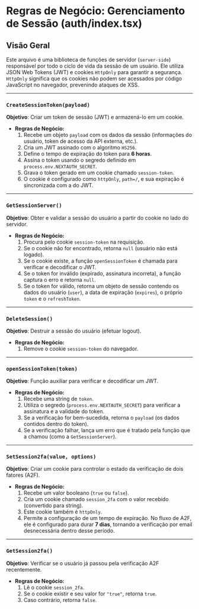 # Regras de Negócio: Gerenciamento de Sessão (auth/index.tsx)

## Visão Geral

Este arquivo é uma biblioteca de funções de servidor (`server-side`) responsável por todo o ciclo de vida da sessão de um usuário. Ele utiliza JSON Web Tokens (JWT) e cookies `HttpOnly` para garantir a segurança. `HttpOnly` significa que os cookies não podem ser acessados por código JavaScript no navegador, prevenindo ataques de XSS.

---

### `CreateSessionToken(payload)`

**Objetivo**: Criar um token de sessão (JWT) e armazená-lo em um cookie.

-   **Regras de Negócio:**
    1.  Recebe um objeto `payload` com os dados da sessão (informações do usuário, token de acesso da API externa, etc.).
    2.  Cria um JWT assinado com o algoritmo `HS256`.
    3.  Define o tempo de expiração do token para **6 horas**.
    4.  Assina o token usando o segredo definido em `process.env.NEXTAUTH_SECRET`.
    5.  Grava o token gerado em um cookie chamado `session-token`.
    6.  O cookie é configurado como `httpOnly`, `path=/`, e sua expiração é sincronizada com a do JWT.

---

### `GetSessionServer()`

**Objetivo**: Obter e validar a sessão do usuário a partir do cookie no lado do servidor.

-   **Regras de Negócio:**
    1.  Procura pelo cookie `session-token` na requisição.
    2.  Se o cookie não for encontrado, retorna `null` (usuário não está logado).
    3.  Se o cookie existe, a função `openSessionToken` é chamada para verificar e decodificar o JWT.
    4.  Se o token for inválido (expirado, assinatura incorreta), a função captura o erro e retorna `null`.
    5.  Se o token for válido, retorna um objeto de sessão contendo os dados do usuário (`user`), a data de expiração (`expires`), o próprio `token` e o `refreshToken`.

---

### `DeleteSession()`

**Objetivo**: Destruir a sessão do usuário (efetuar logout).

-   **Regras de Negócio:**
    1.  Remove o cookie `session-token` do navegador.

---

### `openSessionToken(token)`

**Objetivo**: Função auxiliar para verificar e decodificar um JWT.

-   **Regras de Negócio:**
    1.  Recebe uma string de `token`.
    2.  Utiliza o segredo (`process.env.NEXTAUTH_SECRET`) para verificar a assinatura e a validade do token.
    3.  Se a verificação for bem-sucedida, retorna o `payload` (os dados contidos dentro do token).
    4.  Se a verificação falhar, lança um erro que é tratado pela função que a chamou (como a `GetSessionServer`).

---

### `SetSession2fa(value, options)`

**Objetivo**: Criar um cookie para controlar o estado da verificação de dois fatores (A2F).

-   **Regras de Negócio:**
    1.  Recebe um valor booleano (`true` ou `false`).
    2.  Cria um cookie chamado `session_2fa` com o valor recebido (convertido para string).
    3.  Este cookie também é `httpOnly`.
    4.  Permite a configuração de um tempo de expiração. No fluxo de A2F, ele é configurado para durar **7 dias**, tornando a verificação por email desnecessária dentro desse período.

---

### `GetSession2fa()`

**Objetivo**: Verificar se o usuário já passou pela verificação A2F recentemente.

-   **Regras de Negócio:**
    1.  Lê o cookie `session_2fa`.
    2.  Se o cookie existir e seu valor for `"true"`, retorna `true`.
    3.  Caso contrário, retorna `false`.
